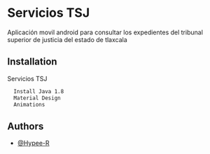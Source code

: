 
# Servicios TSJ

Aplicación movil android para consultar los expedientes del tribunal 
superior de justicia del estado de tlaxcala



## Installation

Servicios TSJ

```bash
  Install Java 1.8
  Material Design
  Animations
```
    
## Authors

- [@Hypee-R](https://www.github.com/Hypee-R)

